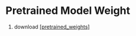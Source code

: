 # Pretrained Model Weight
1. download [[pretrained_weights]](https://drive.google.com/drive/folders/1ZzD6tqVS57TtlD7dDHquruGWp0GKkl_X?usp=sharing)